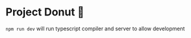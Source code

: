 Project Donut 🍩
================

```npm run dev``` will run typescript compiler and server to allow development


